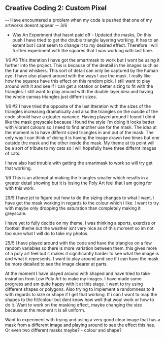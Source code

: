 ## Creative Coding 2: Custom Pixel


-- Have encountered a problem when my code is pushed that one of my artworks doesnt appear --
3/6
- Was An Experiment that hasnt paid off - 
Updated the masks, On this push I have tried to get the double triangle layering working. It has to an extent but I cant seem to change it to my desired effect. Therefore I will further experiment with the squares that I was working with last time.

1/6 #3
This itteration I have got the smartmask to work but I wont be using it further into the project. This is because of the deatail in the images such as the fur and whiskers. This sort of detail can only be captured by the human eye. 
I have also played around with the ways I use the mask. I really like how the squares have this effect on this random pick. I still want to play around with it and see if I can get a rotation or better sizing to fit with the triangles. I still want to play around with the double layer idea and having the whole canvas triangles just differnt sizes.


1/6 #2
I have tried the opposite of the last itteration with the sizes of the triangles increasing dramatically and also the triangles on the ouside of the code should have a gteater variance.
Having played around I found I didnt like the mask greyscale because I found the style i'm doing it looks better with vibrant colours so I need to find another use for the mask. The idea at the moment is to have differnt sized triangles in and out of the mask. The only way I can think of doing it is having the image drawn two times but one outside the mask and the other inside the mask. 
My theme at tis point will be a sort of tribute to my cats so I will hopefully have three differnt images of cats. 

I have also had trouble with getting the smartmask to work so will try get that working.

1/6
This is an attempt at making the triangles smaller which results in a greater detail showing but it is losing the Poly Art feel that I am going for with this work.

29/5
I have jet to figure out how to do the sizing changes to what I want. I have got the mask working in regards to the colour which i like. I want to try with maybe only dropping the saturation than completely making it greyscale.

I have yet to fully decide on my theme. I was thinking a sports, exercise or football theme but the weather isnt very nice as of this moment so im not too sure what I will do to take my photos.


25/5 
I have played around with the code and have the triangles on a few random variables so there is more variation between them. this gives more of a poly art feel but it makes it significantly harder to see what the image is and what it represents. I want to play around and see if i can have the mask be more detailed to see the image clearer at parts.


At the moment I have played around with shaped and have tried to take insiration from Low Poly Art to make my images. I have made some progress and am quite happy with it at this stage. I want to try using different shapes or polygons. Also trying to implement a randomness to it with regards to size or shape if I get that working. If i can I want to map the shapes to the fill/colour but dont know how well that woul work or how to do it. Want to work on the masking effect, maybe changing the size because at the moment it is all uniform.

Want to experiment with trying and using a very good clear image that has a mask from a different image and playing around to see the effect this has. Or even two different masks maybe? - colour and shape?